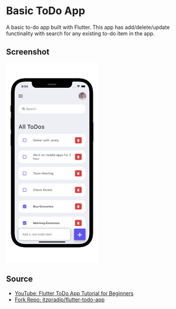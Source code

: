 # Basic ToDo App

A basic to-do app built with Flutter. This app has add/delete/update functinality with search for any existing to-do item in the app.

## Screenshot

<img src="flutter-todo-iphone.png" width="250px"></img>

## Source
- [YouTube: Flutter ToDo App Tutorial for Beginners](https://youtu.be/K4P5DZ9TRns)
- [Fork Repo: itzpradip/flutter-todo-app](https://github.com/itzpradip/flutter-todo-app)
